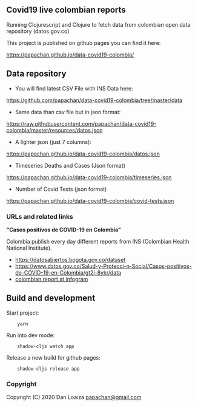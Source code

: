 
## Covid19 live colombian reports

Running Clojurescript and Clojure to fetch data from colombian open
data repository (datos.gov.co)

This project is published on github pages you can find it here:

https://papachan.github.io/data-covid19-colombia/

## Data repository


* You will find latest CSV File with INS Data here:

https://github.com/papachan/data-covid19-colombia/tree/master/data

* Same data than csv file but in json format:

https://raw.githubusercontent.com/papachan/data-covid19-colombia/master/resources/datos.json

* A lighter json (just 7 columns):

https://papachan.github.io/data-covid19-colombia/datos.json

* Timeseries Deaths and Cases (Json format)

https://papachan.github.io/data-covid19-colombia/timeseries.json

* Number of Covid Tests (json format)

https://papachan.github.io/data-covid19-colombia/covid-tests.json


### URLs and related links

**"Casos positivos de COVID-19 en Colombia"**

Colombia publish every day different reports from INS (Colombian
Health National Institute).

* https://datosabiertos.bogota.gov.co/dataset
* https://www.datos.gov.co/Salud-y-Protecci-n-Social/Casos-positivos-de-COVID-19-en-Colombia/gt2j-8ykr/data
* [colombian report at infogram](https://infogram.com/covid-19-or-instituto-nacional-de-salud-or-colombia-1hke60w3qlz345r)


## Build and development

Start project:

```
    yarn
```

Run into dev mode:

```
    shadow-cljs watch app
```

Release a new build for github pages:


```
    shadow-cljs release app
```


### Copyright

Copyright (C) 2020 Dan Loaiza <papachan@gmail.com>

